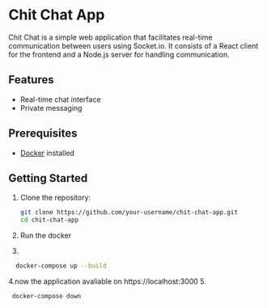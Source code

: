 # Chit Chat App

Chit Chat is a simple web application that facilitates real-time communication between users using Socket.io. It consists of a React client for the frontend and a Node.js server for handling communication.
## Features

- Real-time chat interface
- Private messaging

## Prerequisites

- [Docker](https://www.docker.com/) installed

## Getting Started

1. Clone the repository:

   ```bash
   git clone https://github.com/your-username/chit-chat-app.git
   cd chit-chat-app
   ```

2. Run the docker
3.
``` bash
  docker-compose up --build
```
4.now the application avaliable on https://localhost:3000
5.
``` bash
 docker-compose down
```



